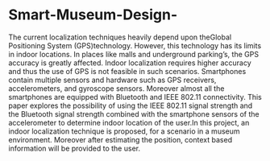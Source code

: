 # Smart-Museum-Design-

The current localization techniques heavily depend upon theGlobal Positioning System (GPS)technology. However, this technology has its limits in indoor locations. In
places like malls and underground parking’s, the GPS accuracy is greatly affected. Indoor localization requires higher accuracy and thus the use of GPS is not feasible in
such scenarios. Smartphones contain multiple sensors and hardware such as GPS receivers, accelerometers, and gyroscope sensors. Moreover almost all the smartphones are
equipped with Bluetooth and IEEE 802.11 connectivity. This paper explores the possibility of using the IEEE 802.11 signal strength and the Bluetooth signal strength combined with the
smartphone sensors of the accelerometer to determine indoor location of the user.In this project, an indoor localization technique is proposed, for a scenario in a museum
environment. Moreover after estimating the position, context based information will be provided to the user. 
